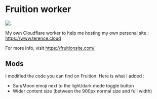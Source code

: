 # Fruition worker

![.](https://github.com/cterence/fruition-worker/actions/workflows/deploy.yaml/badge.svg)

My own Cloudflare worker to help me hosting my own personal site : https://www.terence.cloud

For more info, visit https://fruitionsite.com/

## Mods

I modified the code you can find on Fruition. Here is what I added :

- Sun/Moon emoji next to the light/dark mode toggle button
- Wider content size (between the 900px normal size and full width)
